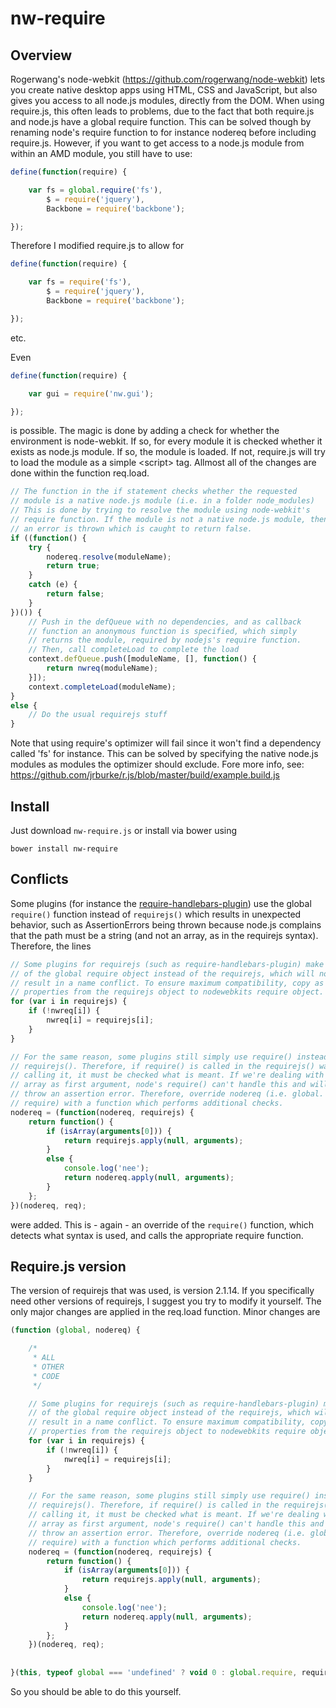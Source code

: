 # nw-require

## Overview

Rogerwang's node-webkit (https://github.com/rogerwang/node-webkit) lets you create native desktop apps using HTML, CSS and JavaScript, but also gives you access to all node.js modules, directly from the DOM.
When using require.js, this often leads to problems, due to the fact that both require.js and node.js have a global require function.
This can be solved though by renaming node's require function to for instance nodereq before including require.js.
However, if you want to get access to a node.js module from within an AMD module, you still have to use:

```javascript
define(function(require) {

    var fs = global.require('fs'),
        $ = require('jquery'),
        Backbone = require('backbone');

});
```

Therefore I modified require.js to allow for

```javascript
define(function(require) {

    var fs = require('fs'),
        $ = require('jquery'),
        Backbone = require('backbone');

});
```
etc.

Even 
```javascript
define(function(require) {

    var gui = require('nw.gui');

});
```
is possible. The magic is done by adding a check for whether the environment is node-webkit. If so, for every module it is checked whether it exists as node.js module.
If so, the module is loaded. If not, require.js will try to load the module as a simple &lt;script&gt; tag.
Allmost all of the changes are done within the function req.load.

```javascript
// The function in the if statement checks whether the requested 
// module is a native node.js module (i.e. in a folder node_modules)
// This is done by trying to resolve the module using node-webkit's
// require function. If the module is not a native node.js module, then
// an error is thrown which is caught to return false.
if ((function() {
    try {
        nodereq.resolve(moduleName);
        return true;
    }
    catch (e) {
        return false;
    }
})()) {
    // Push in the defQueue with no dependencies, and as callback 
    // function an anonymous function is specified, which simply 
    // returns the module, required by nodejs's require function. 
    // Then, call completeLoad to complete the load
    context.defQueue.push([moduleName, [], function() {
        return nwreq(moduleName);
    }]);
    context.completeLoad(moduleName);
}
else {
    // Do the usual requirejs stuff
}
```

Note that using require's optimizer will fail since it won't find a dependency called 'fs' for instance.
This can be solved by specifying the native node.js modules as modules the optimizer should exclude.
Fore more info, see: https://github.com/jrburke/r.js/blob/master/build/example.build.js

## Install

Just download `nw-require.js` or install via bower using
```
bower install nw-require
```

## Conflicts

Some plugins (for instance the [require-handlebars-plugin](https://github.com/SlexAxton/require-handlebars-plugin)) use the global ```require()``` function instead of ```requirejs()``` which results in unexpected behavior, such as AssertionErrors being thrown because node.js complains that the path must be a string (and not an array, as in the requirejs syntax). Therefore, the lines

```javascript
// Some plugins for requirejs (such as require-handlebars-plugin) make use 
// of the global require object instead of the requirejs, which will not
// result in a name conflict. To ensure maximum compatibility, copy as much
// properties from the requirejs object to nodewebkits require object.
for (var i in requirejs) {
    if (!nwreq[i]) {
        nwreq[i] = requirejs[i];
    }
}

// For the same reason, some plugins still simply use require() instead of
// requirejs(). Therefore, if require() is called in the requirejs() way of
// calling it, it must be checked what is meant. If we're dealing with an 
// array as first argument, node's require() can't handle this and will 
// throw an assertion error. Therefore, override nodereq (i.e. global.
// require) with a function which performs additional checks.
nodereq = (function(nodereq, requirejs) {
    return function() {
        if (isArray(arguments[0])) {
            return requirejs.apply(null, arguments);
        }
        else {
            console.log('nee');
            return nodereq.apply(null, arguments);
        }
    };
})(nodereq, req);
```

were added. This is - again - an override of the ```require()``` function, which detects what syntax is used, and calls the appropriate require function.

## Require.js version

The version of requirejs that was used, is version 2.1.14.
If you specifically need other versions of requirejs, I suggest you try to modify it yourself.
The only major changes are applied in the req.load function.
Minor changes are

```javascript
(function (global, nodereq) {

    /*
     * ALL
     * OTHER
     * CODE
     */

    // Some plugins for requirejs (such as require-handlebars-plugin) make use 
    // of the global require object instead of the requirejs, which will not
    // result in a name conflict. To ensure maximum compatibility, copy as much
    // properties from the requirejs object to nodewebkits require object.
    for (var i in requirejs) {
        if (!nwreq[i]) {
            nwreq[i] = requirejs[i];
        }
    }

    // For the same reason, some plugins still simply use require() instead of
    // requirejs(). Therefore, if require() is called in the requirejs() way of
    // calling it, it must be checked what is meant. If we're dealing with an 
    // array as first argument, node's require() can't handle this and will 
    // throw an assertion error. Therefore, override nodereq (i.e. global.
    // require) with a function which performs additional checks.
    nodereq = (function(nodereq, requirejs) {
        return function() {
            if (isArray(arguments[0])) {
                return requirejs.apply(null, arguments);
            }
            else {
                console.log('nee');
                return nodereq.apply(null, arguments);
            }
        };
    })(nodereq, req);
    
    
}(this, typeof global === 'undefined' ? void 0 : global.require, require));
```

So you should be able to do this yourself.
